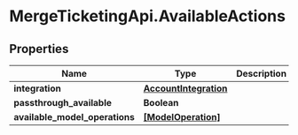 # MergeTicketingApi.AvailableActions

## Properties

Name | Type | Description | Notes
------------ | ------------- | ------------- | -------------
**integration** | [**AccountIntegration**](AccountIntegration.md) |  | 
**passthrough_available** | **Boolean** |  | 
**available_model_operations** | [**[ModelOperation]**](ModelOperation.md) |  | [optional] 


